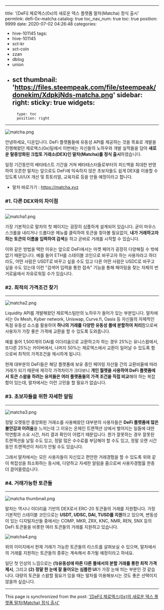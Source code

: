 
---
title: '[DeFi] 제로엑스(0x)의 새로운 덱스 플랫폼 말차(Matcha) 정식 출시'
permlink: defi-0x-matcha
catalog: true
toc_nav_num: true
toc: true
position: 9999
date: 2020-07-02 04:26:48
categories:
- hive-101145
tags:
- hive-101145
- sct-kr
- sct-coin
- zzan
- dblog
- union
- sct
thumbnail: 'https://files.steempeak.com/file/steempeak/donekim/XdpkjNds-matcha.png'
sidebar:
    right:
        sticky: true
widgets:
    -
        type: toc
        position: right
---


![matcha.png](https://files.steempeak.com/file/steempeak/donekim/XdpkjNds-matcha.png)

안녕하세요, 디온입니다. DeFi 플랫폼들에 유동성 API를 제공하는 것을 목표로 개발을 진행해왔던 제로엑스(0x)팀에서 이번에는 자신들의 노하우와 개발 실적들을 담아 **새로운 탈중앙화된 크립토 거래소(DEX)인 말차(Matcha)를 정식 출시**하였습니다. 

일정 기간동안의 베타테스트 기간을 거쳐 베타테스터들로부터의 피드백을 최대한 반영하여 오픈한 말차는 앞으로도 DeFi에 익숙하지 않은 초보자들도 쉽게 DEX를 이용할 수 있도록 UI/UX 개선 및 튜토리얼, 교육자료 등을 만들 예정이라고 합니다.

- 말차 바로가기 : https://matcha.xyz

### #1. 다른 DEX와의 차이점
---
![matcha1.png](https://files.steempeak.com/file/steempeak/donekim/RSiKiuo7-matcha1.png)

가장 기본적으로 말차의 첫 페이지는 굉장히 심플하게 설계되어 있습니다. 굳이 마우스 스크롤을 내리거나 드롭다운 메뉴를 클릭하여 토큰을 찾아볼 필요없이, **내가 거래하고자 하는 토큰의 이름을 입력하여 검색**을 하고 곧바로 거래를 시작할 수 있습니다.

이와 같은 방법을 택한 이유는 앞으로 DeFi에서는 마켓 페어가 굉장히 다양해질 수 밖에 없기 때문입니다. 예를 들어 ETH를 스테이블 코인으로 바꾸고자 하는 사용자라고 하더라도, 어떤 사람은 USDT로 바꾸고 싶을 수도 있고 다른 어떤 사람은 USDC로 바꾸고 싶을 수도 있는데 이런 "검색어 입력을 통한 접속" 기능을 통해 페어링을 찾는 자체의 번거로움에서 자유로워질 수가 있습니다.

### #2. 최적의 가격조건 찾기
---
![matcha2.png](https://files.steempeak.com/file/steempeak/donekim/Av2dfBmY-matcha2.png)

Liquidity API를 개발해왔던 제로엑스팀만의 노하우가 들어가 있는 부분입니다. 말차에서는 0x Mesh, Kyber network, Uniswap, Curve.fi, Oasis 등 자신들의 자체적인 독점 유동성 소스를 활용하여 **하나의 거래를 다양한 유동성 풀에 분할하여 처리**함으로써 사용자가 가장 좋은 가격에 교환을 할 수 있도록 도와줍니다.

예를 들어 1,500개의 DAI를 이더리움으로 교환하고자 하는 경우 25%는 유니스왑에서, 또다른 25%는 카이버에서, 나머지 50%는 제로엑스에서 교환이 일어날 수 있도록 함으로써 최적의 가격조건을 제시하게 됩니다. 

현재 대부분의 DeFi들은 해당 플랫폼에 보유 중인 페어링 자산들 간의 교환비율에 따라 거래가 되기 때문에 제각각 가격차이가 크다보니 **개인 월렛을 사용하여 DeFi 플랫폼에서 토큰 스왑을 하려는 유저들은 여러 플랫폼들의 가격 조건을 직접 비교**해야 하는 복잡함이 있는데, 말차에서는 이런 고민을 할 필요가 없습니다.

### #3. 초보자들을 위한 자세한 알림
---
![matcha3.png](https://files.steempeak.com/file/steempeak/donekim/PmtQl7tU-matcha3.png)

정말 오랫동안 중앙화된 거래소를 사용해왔던 대부분의 사용자들은 **DeFi 플랫폼에 많은 불안감과 어려움**을 느끼는데 그 이유는 온체인 트랜잭션 상에서 벌어지는 일들에 대한 막연함과 소요 시간, 처리 결과 확인이 어렵기 때문입니다. 뭔가 잘못하는 경우 잘못된 트랜잭션을 날릴 수도 있고, 정말 많은 수수료를 부담해야 할 수도 있고, 정말 오랜 시간동안 트랜잭션이 처리가 안될 수도 있습니다.

그래서 말차에서는 모든 사용자들이 자신있고 편안한 거래경험을 할 수 있도록 위와 같이 복잡성을 최소화하는 동시에, 다양하고 자세한 알림을 줌으로써 사용자경험읋 한층 더 끌어올렸습니다.

### #4. 거래가능한 토큰들
---

![matcha thumbnail.png](https://files.steempeak.com/file/steempeak/donekim/NVt0KQf9-matcha20thumbnail.png)

말차는 역시나 이더리움 기반의 DEX로서 ERC-20 토큰들의 거래를 지원합니다. 가장 기본적인 스테이블 코인으로는 **USDT, UDSC, DAI, TUSD를 지원**하고 있으며, 변동성이 있는 디지털자산들 중에서는 COMP, MKR, ZRX, KNC, NMR, REN, SNX 등의 DeFi 토큰들을 비롯한 여러 토큰들의 거래를 지원하고 있습니다.

![matcha4.png](https://files.steempeak.com/file/steempeak/donekim/hF0yUU9d-matcha4.png)

위의 이미지에서 현재 거래가 가능한 토큰들의 리스트를 살펴보실 수 있으며, 말차에서의 거래를 지원하는 토큰들의 종류는 계속해서 추가될 예정이라고 하네요. 

일단 첫 인상의 느낌으로는 **(1)유동성에 따른 다른 풀에서의 분할 거래를 통한 최적 가격 제시**, 그리고 **(2) 정말 한 눈에 잘 들어오는 심플한 UI**가 가장 눈에 띄는 부분인 것 같습니다. 대량의 토큰을 스왑할 필요가 있을 때는 말차를 이용해보시는 것도 좋은 선택이지 않을까 싶습니다. 



- - -

This page is synchronized from the post: ['[DeFi] 제로엑스(0x)의 새로운 덱스 플랫폼 말차(Matcha) 정식 출시'](https://steemit.com/@donekim/defi-0x-matcha)
